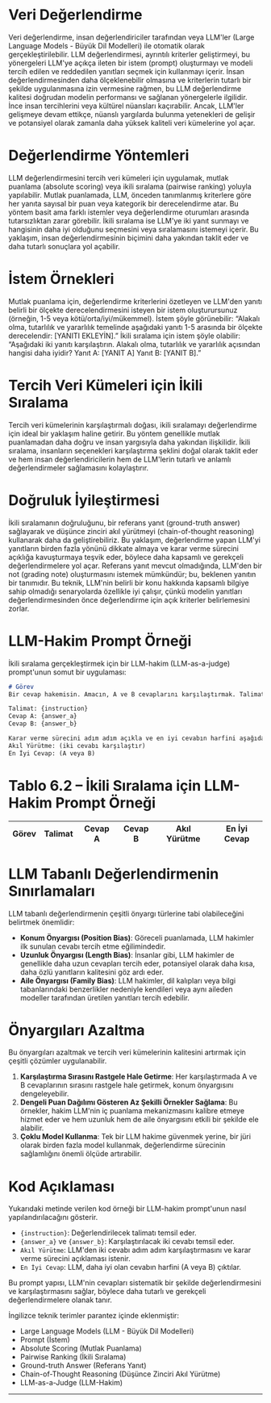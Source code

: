 # Veri Değerlendirme

Veri değerlendirme, insan değerlendiriciler tarafından veya LLM'ler (Large Language Models - Büyük Dil Modelleri) ile otomatik olarak gerçekleştirilebilir. LLM değerlendirmesi, ayrıntılı kriterler geliştirmeyi, bu yönergeleri LLM'ye açıkça ileten bir istem (prompt) oluşturmayı ve modeli tercih edilen ve reddedilen yanıtları seçmek için kullanmayı içerir. İnsan değerlendirmesinden daha ölçeklenebilir olmasına ve kriterlerin tutarlı bir şekilde uygulanmasına izin vermesine rağmen, bu LLM değerlendirme kalitesi doğrudan modelin performansı ve sağlanan yönergelerle ilgilidir. İnce insan tercihlerini veya kültürel nüansları kaçırabilir. Ancak, LLM'ler gelişmeye devam ettikçe, nüanslı yargılarda bulunma yetenekleri de gelişir ve potansiyel olarak zamanla daha yüksek kaliteli veri kümelerine yol açar.

# Değerlendirme Yöntemleri

LLM değerlendirmesini tercih veri kümeleri için uygulamak, mutlak puanlama (absolute scoring) veya ikili sıralama (pairwise ranking) yoluyla yapılabilir. Mutlak puanlamada, LLM, önceden tanımlanmış kriterlere göre her yanıta sayısal bir puan veya kategorik bir derecelendirme atar. Bu yöntem basit ama farklı istemler veya değerlendirme oturumları arasında tutarsızlıktan zarar görebilir. İkili sıralama ise LLM'ye iki yanıt sunmayı ve hangisinin daha iyi olduğunu seçmesini veya sıralamasını istemeyi içerir. Bu yaklaşım, insan değerlendirmesinin biçimini daha yakından taklit eder ve daha tutarlı sonuçlara yol açabilir.

# İstem Örnekleri

Mutlak puanlama için, değerlendirme kriterlerini özetleyen ve LLM'den yanıtı belirli bir ölçekte derecelendirmesini isteyen bir istem oluşturursunuz (örneğin, 1-5 veya kötü/orta/iyi/mükemmel). İstem şöyle görünebilir: 
“Alakalı olma, tutarlılık ve yararlılık temelinde aşağıdaki yanıtı 1-5 arasında bir ölçekte derecelendir: [YANITI EKLEYİN].” 
İkili sıralama için istem şöyle olabilir: 
“Aşağıdaki iki yanıtı karşılaştırın. Alakalı olma, tutarlılık ve yararlılık açısından hangisi daha iyidir? Yanıt A: [YANIT A] Yanıt B: [YANIT B].”

# Tercih Veri Kümeleri için İkili Sıralama

Tercih veri kümelerinin karşılaştırmalı doğası, ikili sıralamayı değerlendirme için ideal bir yaklaşım haline getirir. Bu yöntem genellikle mutlak puanlamadan daha doğru ve insan yargısıyla daha yakından ilişkilidir. İkili sıralama, insanların seçenekleri karşılaştırma şeklini doğal olarak taklit eder ve hem insan değerlendiricilerin hem de LLM'lerin tutarlı ve anlamlı değerlendirmeler sağlamasını kolaylaştırır.

# Doğruluk İyileştirmesi

İkili sıralamanın doğruluğunu, bir referans yanıt (ground-truth answer) sağlayarak ve düşünce zinciri akıl yürütmeyi (chain-of-thought reasoning) kullanarak daha da geliştirebiliriz. Bu yaklaşım, değerlendirme yapan LLM'yi yanıtların birden fazla yönünü dikkate almaya ve karar verme sürecini açıklığa kavuşturmaya teşvik eder, böylece daha kapsamlı ve gerekçeli değerlendirmelere yol açar. Referans yanıt mevcut olmadığında, LLM'den bir not (grading note) oluşturmasını istemek mümkündür; bu, beklenen yanıtın bir tanımıdır. Bu teknik, LLM'nin belirli bir konu hakkında kapsamlı bilgiye sahip olmadığı senaryolarda özellikle iyi çalışır, çünkü modelin yanıtları değerlendirmesinden önce değerlendirme için açık kriterler belirlemesini zorlar.

# LLM-Hakim Prompt Örneği

İkili sıralama gerçekleştirmek için bir LLM-hakim (LLM-as-a-judge) prompt'unun somut bir uygulaması:
```markdown
# Görev
Bir cevap hakemisin. Amacın, A ve B cevaplarını karşılaştırmak. Talimatı cevap verme açısından hangisinin daha iyi bir iş çıkardığını, alakalı olma, doğruluk, bütünlük, açıklık, yapı ve özlük açısından bilmek istiyorum.

Talimat: {instruction}
Cevap A: {answer_a}
Cevap B: {answer_b}

Karar verme sürecini adım adım açıkla ve en iyi cevabın harfini aşağıdaki yapıyı kullanarak çıktılayınız:
Akıl Yürütme: (iki cevabı karşılaştır)
En İyi Cevap: (A veya B)
```

# Tablo 6.2 – İkili Sıralama için LLM-Hakim Prompt Örneği

| Görev | Talimat | Cevap A | Cevap B | Akıl Yürütme | En İyi Cevap |
| --- | --- | --- | --- | --- | --- |

# LLM Tabanlı Değerlendirmenin Sınırlamaları

LLM tabanlı değerlendirmenin çeşitli önyargı türlerine tabi olabileceğini belirtmek önemlidir:
- **Konum Önyargısı (Position Bias)**: Göreceli puanlamada, LLM hakimler ilk sunulan cevabı tercih etme eğilimindedir.
- **Uzunluk Önyargısı (Length Bias)**: İnsanlar gibi, LLM hakimler de genellikle daha uzun cevapları tercih eder, potansiyel olarak daha kısa, daha özlü yanıtların kalitesini göz ardı eder.
- **Aile Önyargısı (Family Bias)**: LLM hakimler, dil kalıpları veya bilgi tabanlarındaki benzerlikler nedeniyle kendileri veya aynı aileden modeller tarafından üretilen yanıtları tercih edebilir.

# Önyargıları Azaltma

Bu önyargıları azaltmak ve tercih veri kümelerinin kalitesini artırmak için çeşitli çözümler uygulanabilir. 
1. **Karşılaştırma Sırasını Rastgele Hale Getirme**: Her karşılaştırmada A ve B cevaplarının sırasını rastgele hale getirmek, konum önyargısını dengeleyebilir.
2. **Dengeli Puan Dağılımı Gösteren Az Şekilli Örnekler Sağlama**: Bu örnekler, hakim LLM'nin iç puanlama mekanizmasını kalibre etmeye hizmet eder ve hem uzunluk hem de aile önyargısını etkili bir şekilde ele alabilir.
3. **Çoklu Model Kullanma**: Tek bir LLM hakime güvenmek yerine, bir jüri olarak birden fazla model kullanmak, değerlendirme sürecinin sağlamlığını önemli ölçüde artırabilir.

# Kod Açıklaması

Yukarıdaki metinde verilen kod örneği bir LLM-hakim prompt'unun nasıl yapılandırılacağını gösterir. 
- `{instruction}`: Değerlendirilecek talimatı temsil eder.
- `{answer_a}` ve `{answer_b}`: Karşılaştırılacak iki cevabı temsil eder.
- `Akıl Yürütme`: LLM'den iki cevabı adım adım karşılaştırmasını ve karar verme sürecini açıklaması istenir.
- `En İyi Cevap`: LLM, daha iyi olan cevabın harfini (A veya B) çıktılar.

Bu prompt yapısı, LLM'nin cevapları sistematik bir şekilde değerlendirmesini ve karşılaştırmasını sağlar, böylece daha tutarlı ve gerekçeli değerlendirmelere olanak tanır.

İngilizce teknik terimler parantez içinde eklenmiştir:
- Large Language Models (LLM - Büyük Dil Modelleri)
- Prompt (İstem)
- Absolute Scoring (Mutlak Puanlama)
- Pairwise Ranking (İkili Sıralama)
- Ground-truth Answer (Referans Yanıt)
- Chain-of-Thought Reasoning (Düşünce Zinciri Akıl Yürütme)
- LLM-as-a-Judge (LLM-Hakim)

---

